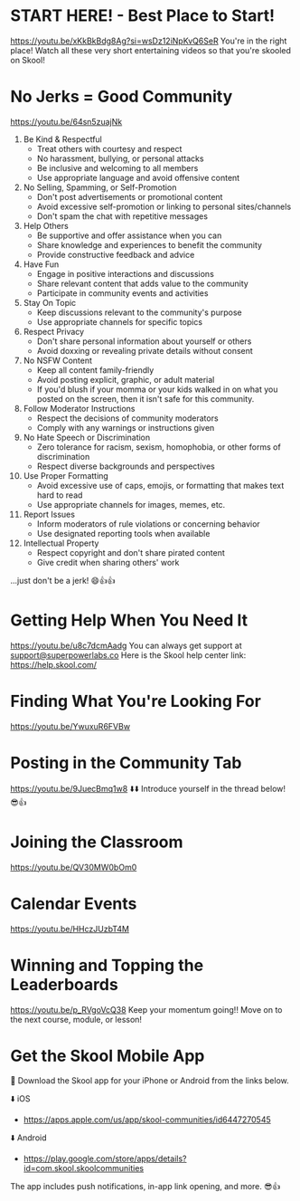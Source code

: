 # START HERE! - Best Place to Start!
https://youtu.be/xKkBkBdg8Ag?si=wsDz12iNpKvQ6SeR
You're in the right place! Watch all these very short entertaining videos so that you're skooled on Skool!

# No Jerks = Good Community
https://youtu.be/64sn5zuajNk

1. Be Kind & Respectful
    - Treat others with courtesy and respect
    - No harassment, bullying, or personal attacks
    - Be inclusive and welcoming to all members
    - Use appropriate language and avoid offensive content
2. No Selling, Spamming, or Self-Promotion
    - Don't post advertisements or promotional content
    - Avoid excessive self-promotion or linking to personal sites/channels
    - Don't spam the chat with repetitive messages
3. Help Others
    - Be supportive and offer assistance when you can
    - Share knowledge and experiences to benefit the community
    - Provide constructive feedback and advice
4. Have Fun
    - Engage in positive interactions and discussions
    - Share relevant content that adds value to the community
    - Participate in community events and activities
5. Stay On Topic
    - Keep discussions relevant to the community's purpose
    - Use appropriate channels for specific topics
6. Respect Privacy
    - Don't share personal information about yourself or others
    - Avoid doxxing or revealing private details without consent
7. No NSFW Content
    - Keep all content family-friendly
    - Avoid posting explicit, graphic, or adult material
    - If you'd blush if your momma or your kids walked in on what you posted on the screen, then it isn't safe for this community. 
8. Follow Moderator Instructions
    - Respect the decisions of community moderators
    - Comply with any warnings or instructions given
9. No Hate Speech or Discrimination
    - Zero tolerance for racism, sexism, homophobia, or other forms of discrimination
    - Respect diverse backgrounds and perspectives
10. Use Proper Formatting
    - Avoid excessive use of caps, emojis, or formatting that makes text hard to read
    - Use appropriate channels for images, memes, etc.
11. Report Issues
    - Inform moderators of rule violations or concerning behavior
    - Use designated reporting tools when available
12. Intellectual Property
    - Respect copyright and don't share pirated content
    - Give credit when sharing others' work

...just don't be a jerk! 😄👍👍

# Getting Help When You Need It
https://youtu.be/u8c7dcmAadg
You can always get support at support@superpowerlabs.co
Here is the Skool help center link: https://help.skool.com/

# Finding What You're Looking For
https://youtu.be/YwuxuR6FVBw

# Posting in the Community Tab
https://youtu.be/9JuecBmq1w8
⬇️⬇️ Introduce yourself in the thread below! 😎👍

# Joining the Classroom
https://youtu.be/QV30MW0bOm0

# Calendar Events
https://youtu.be/HHczJUzbT4M

# Winning and Topping the Leaderboards
https://youtu.be/p_RVgoVcQ38
Keep your momentum going!! Move on to the next course, module, or lesson!

# Get the Skool Mobile App

📲 Download the Skool app for your iPhone or Android from the links below.

⬇️ iOS 
- https://apps.apple.com/us/app/skool-communities/id6447270545

⬇️ Android
- https://play.google.com/store/apps/details?id=com.skool.skoolcommunities

The app includes push notifications, in-app link opening, and more. 😎👍